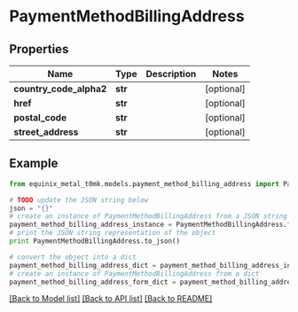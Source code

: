 # PaymentMethodBillingAddress


## Properties
Name | Type | Description | Notes
------------ | ------------- | ------------- | -------------
**country_code_alpha2** | **str** |  | [optional] 
**href** | **str** |  | [optional] 
**postal_code** | **str** |  | [optional] 
**street_address** | **str** |  | [optional] 

## Example

```python
from equinix_metal_t0mk.models.payment_method_billing_address import PaymentMethodBillingAddress

# TODO update the JSON string below
json = "{}"
# create an instance of PaymentMethodBillingAddress from a JSON string
payment_method_billing_address_instance = PaymentMethodBillingAddress.from_json(json)
# print the JSON string representation of the object
print PaymentMethodBillingAddress.to_json()

# convert the object into a dict
payment_method_billing_address_dict = payment_method_billing_address_instance.to_dict()
# create an instance of PaymentMethodBillingAddress from a dict
payment_method_billing_address_form_dict = payment_method_billing_address.from_dict(payment_method_billing_address_dict)
```
[[Back to Model list]](../README.md#documentation-for-models) [[Back to API list]](../README.md#documentation-for-api-endpoints) [[Back to README]](../README.md)


